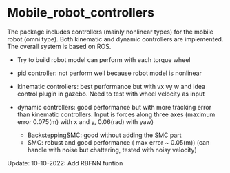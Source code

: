 # Mobile_robot_controllers
The package includes controllers (mainly nonlinear types) for the mobile robot (omni type). Both kinematic and dynamic controllers are implemented. The overall system is based on ROS.


- Try to build robot model can perform with each torque wheel

- pid controller: not perform well because robot model is nonlinear
- kinematic controllers: best performance but with vx vy w and idea control plugin in gazebo. Need to test with wheel velocity as input
- dynamic controllers: good performance but with more tracking error than kinematic controllers. Input is forces along three axes (maximum error 0.075(m) with x and y, 0.06(rad) with yaw)
	+ BacksteppingSMC: good without adding the SMC part
	+ SMC: robust and good performance ( max error ~ 0.05(m)) (can handle with noise but chattering, tested with noisy velocity)

Update: 10-10-2022: Add RBFNN funtion
